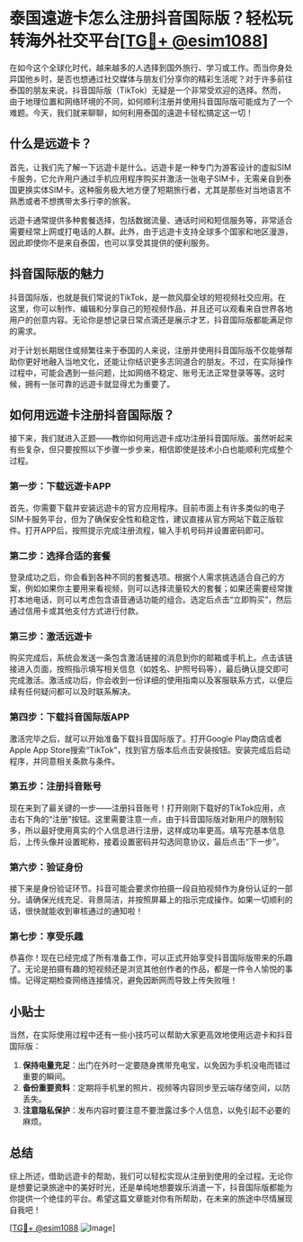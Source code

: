 # 泰国遠遊卡怎么注册抖音国际版？轻松玩转海外社交平台[[TG💪+ @esim1088](https://t.me/s/esim1088)]

在如今这个全球化时代，越来越多的人选择到国外旅行、学习或工作。而当你身处异国他乡时，是否也想通过社交媒体与朋友们分享你的精彩生活呢？对于许多前往泰国的朋友来说，抖音国际版（TikTok）无疑是一个非常受欢迎的选择。然而，由于地理位置和网络环境的不同，如何顺利注册并使用抖音国际版可能成为了一个难题。今天，我们就来聊聊，如何利用泰国的遠遊卡轻松搞定这一切！

## 什么是远遊卡？

首先，让我们先了解一下远遊卡是什么。远遊卡是一种专门为游客设计的虚拟SIM卡服务，它允许用户通过手机应用程序购买并激活一张电子SIM卡，无需亲自到泰国更换实体SIM卡。这种服务极大地方便了短期旅行者，尤其是那些对当地语言不熟悉或者不想携带太多行李的旅客。

远遊卡通常提供多种套餐选择，包括数据流量、通话时间和短信服务等，非常适合需要经常上网或打电话的人群。此外，由于远遊卡支持全球多个国家和地区漫游，因此即使你不是来自泰国，也可以享受其提供的便利服务。

## 抖音国际版的魅力

抖音国际版，也就是我们常说的TikTok，是一款风靡全球的短视频社交应用。在这里，你可以制作、编辑和分享自己的短视频作品，并且还可以观看来自世界各地用户的创意内容。无论你是想记录日常点滴还是展示才艺，抖音国际版都能满足你的需求。

对于计划长期居住或频繁往来于泰国的人来说，注册并使用抖音国际版不仅能够帮助你更好地融入当地文化，还能让你结识更多志同道合的朋友。不过，在实际操作过程中，可能会遇到一些问题，比如网络不稳定、账号无法正常登录等等。这时候，拥有一张可靠的远遊卡就显得尤为重要了。

## 如何用远遊卡注册抖音国际版？

接下来，我们就进入正题——教你如何用远遊卡成功注册抖音国际版。虽然听起来有些复杂，但只要按照以下步骤一步步来，相信即使是技术小白也能顺利完成整个过程。

### 第一步：下载远遊卡APP

首先，你需要下载并安装远遊卡的官方应用程序。目前市面上有许多类似的电子SIM卡服务平台，但为了确保安全性和稳定性，建议直接从官方网站下载正版软件。打开APP后，按照提示完成注册流程，输入手机号码并设置密码即可。

### 第二步：选择合适的套餐

登录成功之后，你会看到各种不同的套餐选项。根据个人需求挑选适合自己的方案，例如如果你主要用来看视频，则可以选择流量较大的套餐；如果还需要经常拨打本地电话，则可以考虑包含语音通话功能的组合。选定后点击“立即购买”，然后通过信用卡或其他支付方式进行付款。

### 第三步：激活远遊卡

购买完成后，系统会发送一条包含激活链接的消息到你的邮箱或手机上。点击该链接进入页面，按照指示填写相关信息（如姓名、护照号码等），最后确认提交即可完成激活。激活成功后，你会收到一份详细的使用指南以及客服联系方式，以便后续有任何疑问都可以及时联系解决。

### 第四步：下载抖音国际版APP

激活完毕之后，就可以开始准备下载抖音国际版了。打开Google Play商店或者Apple App Store搜索“TikTok”，找到官方版本后点击安装按钮。安装完成后启动程序，并同意相关条款与条件。

### 第五步：注册抖音账号

现在来到了最关键的一步——注册抖音账号！打开刚刚下载好的TikTok应用，点击右下角的“注册”按钮。这里需要注意一点，由于抖音国际版对新用户的限制较多，所以最好使用真实的个人信息进行注册，这样成功率更高。填写完基本信息后，上传头像并设置昵称，接着设置密码并勾选同意协议，最后点击“下一步”。

### 第六步：验证身份

接下来是身份验证环节。抖音可能会要求你拍摄一段自拍视频作为身份认证的一部分。请确保光线充足、背景简洁，并按照屏幕上的指示完成操作。如果一切顺利的话，很快就能收到审核通过的通知啦！

### 第七步：享受乐趣

恭喜你！现在已经完成了所有准备工作，可以正式开始享受抖音国际版带来的乐趣了。无论是拍摄有趣的短视频还是浏览其他创作者的作品，都是一件令人愉悦的事情。记得定期检查网络连接情况，避免因断网而导致上传失败哦！

## 小贴士

当然，在实际使用过程中还有一些小技巧可以帮助大家更高效地使用远遊卡和抖音国际版：

1. **保持电量充足**：出门在外时一定要随身携带充电宝，以免因为手机没电而错过重要的瞬间。
2. **备份重要资料**：定期将手机里的照片、视频等内容同步至云端存储空间，以防丢失。
3. **注意隐私保护**：发布内容时要注意不要泄露过多个人信息，以免引起不必要的麻烦。

## 总结

综上所述，借助远遊卡的帮助，我们可以轻松实现从注册到使用的全过程。无论你是想要记录旅途中的美好时光，还是单纯地想要娱乐消遣一下，抖音国际版都能为你提供一个绝佳的平台。希望这篇文章能对你有所帮助，在未来的旅途中尽情展现自我吧！

[[TG💪+ @esim1088](https://t.me/s/esim1088) ![Image](https://i.postimg.cc/4NQfJmqS/Snipaste-2025-05-13-00-14-12.png)]
